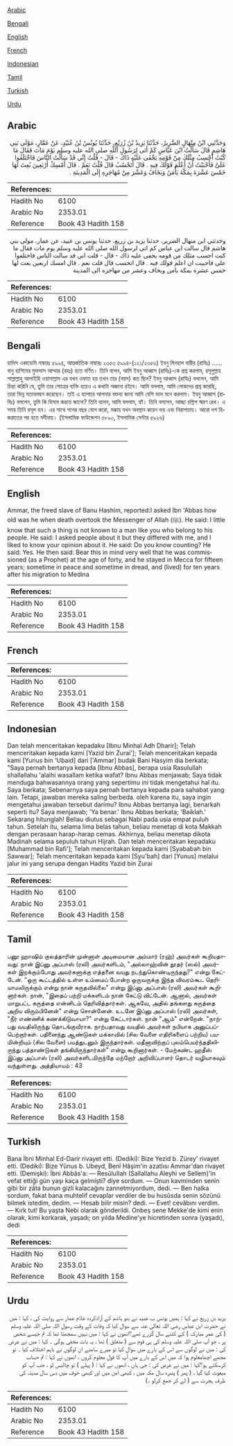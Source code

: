[Arabic](#arabic)

[Bengali](#bengali)

[English](#english)

[French](#french)

[Indonesian](#indonesian)

[Tamil](#tamil)

[Turkish](#turkish)

[Urdu](#urdu)

## Arabic


<div dir="rtl" lang="ar" style={{fontSize:'larger',backgroundColor:'#f8f9fa',padding:20}}>
وَحَدَّثَنِي ابْنُ مِنْهَالٍ الضَّرِيرُ، حَدَّثَنَا يَزِيدُ بْنُ زُرَيْعٍ، حَدَّثَنَا يُونُسُ بْنُ عُبَيْدٍ، عَنْ عَمَّارٍ، مَوْلَى بَنِي هَاشِمٍ قَالَ سَأَلْتُ ابْنَ عَبَّاسٍ كَمْ أَتَى لِرَسُولِ اللَّهِ صلى الله عليه وسلم يَوْمَ مَاتَ فَقَالَ مَا كُنْتُ أَحْسِبُ مِثْلَكَ مِنْ قَوْمِهِ يَخْفَى عَلَيْهِ ذَاكَ - قَالَ - قُلْتُ إِنِّي قَدْ سَأَلْتُ النَّاسَ فَاخْتَلَفُوا عَلَىَّ فَأَحْبَبْتُ أَنْ أَعْلَمَ قَوْلَكَ فِيهِ ‏.‏ قَالَ أَتَحْسُبُ قَالَ قُلْتُ نَعَمْ ‏.‏ قَالَ أَمْسِكْ أَرْبَعِينَ بُعِثَ لَهَا خَمْسَ عَشْرَةَ بِمَكَّةَ يَأْمَنُ وَيَخَافُ وَعَشْرَ مِنْ مُهَاجَرِهِ إِلَى الْمَدِينَةِ ‏.‏
</div>
<div style={{backgroundColor:'#f8f9fa',padding:20, marginBottom: 10}}><table> <thead> <tr> <th>References:</th> <th></th> </tr> </thead> <tbody><tr><td>Hadith No</td><td>6100</td></tr><tr><td>Arabic No</td><td>2353.01</td></tr><tr><td>Reference</td><td>Book 43 Hadith 158</td></tr></tbody></table></div>


<div dir="rtl" lang="ar" style={{fontSize:'larger',backgroundColor:'#f8f9fa',padding:20}}>
وحدثني ابن منهال الضرير، حدثنا يزيد بن زريع، حدثنا يونس بن عبيد، عن عمار، مولى بني هاشم قال سالت ابن عباس كم اتى لرسول الله صلى الله عليه وسلم يوم مات فقال ما كنت احسب مثلك من قومه يخفى عليه ذاك - قال - قلت اني قد سالت الناس فاختلفوا على فاحببت ان اعلم قولك فيه . قال اتحسب قال قلت نعم . قال امسك اربعين بعث لها خمس عشرة بمكة يامن ويخاف وعشر من مهاجره الى المدينة
</div>
<div style={{backgroundColor:'#f8f9fa',padding:20, marginBottom: 10}}><table> <thead> <tr> <th>References:</th> <th></th> </tr> </thead> <tbody><tr><td>Hadith No</td><td>6100</td></tr><tr><td>Arabic No</td><td>2353.01</td></tr><tr><td>Reference</td><td>Book 43 Hadith 158</td></tr></tbody></table></div>

## Bengali


<div dir="ltr" lang="bn" style={{fontSize:'larger',backgroundColor:'#f8f9fa',padding:20}}>
হাদিস একাডেমি নাম্বারঃ ৫৯৯৪, আন্তর্জাতিক নাম্বারঃ ২৩৫৩ ৫৯৯৪-(১২১/২৩৫৩) ইবনু মিনহাল যারীর (রাযিঃ) ...... বানু হাশিমের মুক্তদাস আম্মার (রহঃ) হতে বর্ণিত। তিনি বলেন, আমি ইবনু আব্বাস (রাযিঃ)-কে প্রশ্ন করলাম, রসূলুল্লাহ সাল্লাল্লাহু আলাইহি ওয়াসাল্লাম এর যখন ওফাত হয় তখন তার (বয়স) কত ছিল? ইবনু আব্বাস (রাযিঃ) বললেন, আমি চিন্তা করিনি যে, তুমি তার গোত্রের ব্যক্তি হয়েও এ কথাটা অজানা রইবে। আমি বললাম, আমি লোকদের প্রশ্ন করেছি, তারা ভিন্ন মতাবলম্বন করেছেন। তাই এ ব্যাপারে আপনার বক্তব্য জানা আমি বেশি ভাল মনে করলাম। ইবনু আব্বাস (রাযিঃ) বললেন, তুমি কি হিসাব করতে জানো? তিনি বলেন, আমি বললাম, হ্যাঁ। তিনি বললেন, আচ্ছা চল্লিশ স্মরণ রেখ। এ সময় তিনি রসূল হন। এর সাথে পনের বছর যোগ করো, মক্কায় যখন অবস্থান করেন ভয় এবং নিরাপত্তায়। আরো দশ হিজরাতের পর হতে মদীনায়। (ইসলামিক ফাউন্ডেশন ৫৮৯০, ইসলামিক সেন্টার ৫৯২৬)
</div>
<div style={{backgroundColor:'#f8f9fa',padding:20, marginBottom: 10}}><table> <thead> <tr> <th>References:</th> <th></th> </tr> </thead> <tbody><tr><td>Hadith No</td><td>6100</td></tr><tr><td>Arabic No</td><td>2353.01</td></tr><tr><td>Reference</td><td>Book 43 Hadith 158</td></tr></tbody></table></div>

## English


<div dir="ltr" lang="en" style={{fontSize:'larger',backgroundColor:'#f8f9fa',padding:20}}>
Ammar, the freed slave of Banu Hashim, reported:I asked Ibn 'Abbas how old was he when death overtook the Messenger of Allah (ﷺ). He said: I little know that such a thing is not known to a man like you who belong to his people. He said: I asked people about it but they differed with me, and I liked to know your opinion about it. He said: Do you know counting? He said: Yes. He then said: Bear this in mind very well that he was commissioned (as a Prophet) at the age of forty, and he stayed in Mecca for fifteen years; sometime in peace and sometime in dread, and (lived) for ten years after his migration to Medina
</div>
<div style={{backgroundColor:'#f8f9fa',padding:20, marginBottom: 10}}><table> <thead> <tr> <th>References:</th> <th></th> </tr> </thead> <tbody><tr><td>Hadith No</td><td>6100</td></tr><tr><td>Arabic No</td><td>2353.01</td></tr><tr><td>Reference</td><td>Book 43 Hadith 158</td></tr></tbody></table></div>

## French


<div dir="ltr" lang="fr" style={{fontSize:'larger',backgroundColor:'#f8f9fa',padding:20}}>

</div>
<div style={{backgroundColor:'#f8f9fa',padding:20, marginBottom: 10}}><table> <thead> <tr> <th>References:</th> <th></th> </tr> </thead> <tbody><tr><td>Hadith No</td><td>6100</td></tr><tr><td>Arabic No</td><td>2353.01</td></tr><tr><td>Reference</td><td>Book 43 Hadith 158</td></tr></tbody></table></div>

## Indonesian


<div dir="ltr" lang="id" style={{fontSize:'larger',backgroundColor:'#f8f9fa',padding:20}}>
Dan telah menceritakan kepadaku [Ibnu Minhal Adh Dharir]; Telah menceritakan kepada kami [Yazid bin Zurai']; Telah menceritakan kepada kami [Yunus bin 'Ubaid] dari ['Ammar] budak Bani Hasyim dia berkata; "Saya pernah bertanya kepada [Ibnu Abbas], berapa usia Rasulullah shallallahu 'alaihi wasallam ketika wafat? Ibnu Abbas menjawab; Saya tidak menduga bahwasannya orang yang sepertimu ini tidak mengetahui hal itu. Saya berkata; Sebenarnya saya pernah bertanya kepada para sahabat yang lain. Tetapi, jawaban mereka saling berbeda. oleh karena itu, saya ingin mengetahui jawaban tersebut darimu? Ibnu Abbas bertanya lagi, benarkah seperti itu? Saya menjawab; 'Ya benar.' Ibnu Abbas berkata; 'Baiklah.' Sekarang hitunglah! Beliau diutus sebagai Nabi pada usia empat puluh tahun. Setelah itu, selama lima belas tahun, beliau menetap di kota Makkah dengan perasaan harap-harap cemas. Akhirnya, beliau menetap dikota Madinah selama sepuluh tahun Hijrah. Dan telah menceritakan kepadaku [Muhammad bin Rafi']; Telah menceritakan kepada kami [Syababah bin Sawwar]; Telah menceritakan kepada kami [Syu'bah] dari [Yunus] melalui jalur ini yang serupa dengan Hadits Yazid bin Zurai
</div>
<div style={{backgroundColor:'#f8f9fa',padding:20, marginBottom: 10}}><table> <thead> <tr> <th>References:</th> <th></th> </tr> </thead> <tbody><tr><td>Hadith No</td><td>6100</td></tr><tr><td>Arabic No</td><td>2353.01</td></tr><tr><td>Reference</td><td>Book 43 Hadith 158</td></tr></tbody></table></div>

## Tamil


<div dir="ltr" lang="ta" style={{fontSize:'larger',backgroundColor:'#f8f9fa',padding:20}}>
பனூ ஹாஷிம் குலத்தாரின் முன்னாள் அடிமையான அம்மார் (ரஹ்) அவர்கள் கூறியதாவது: நான் இப்னு அப்பாஸ் (ரலி) அவர்களிடம், "அல்லாஹ்வின் தூதர் (ஸல்) அவர்கள் இறக்கும்போது அவர்களுக்கு எத்தனை வயது நடந்துகொண்டிருந்தது?" என்று கேட்டேன். "ஒரு கூட்டத்தில் உள்ள உம்மைப் போன்ற ஒருவருக்கு இந்த விவரம்கூட தெரியாமலிருக்கும் என்று நான் கருதவில்லை" என்று இப்னு அப்பாஸ் (ரலி) அவர்கள் கூறினார்கள். நான், "இதைப் பற்றி மக்களிடம் நான் கேட்டு விட்டேன். ஆனால், அவர்கள் மாறுபட்ட கருத்தை என்னிடம் தெரிவித்தார்கள். ஆகவே, அதில் தங்களது கருத்தை அறிய விரும்பினேன்" என்று சொன்னேன். உடனே இப்னு அப்பாஸ் (ரலி) அவர்கள், "நீர் எண்ணிக் கணக்கிடுவாயா?" என்று கேட்டார்கள். நான் "ஆம்" என்றேன். "நாற்பது வயதிலிருந்து தொடங்குவீராக. நாற்பதாவது வயதில் அவர்கள் நபியாக அனுப்பப்பெற்றார்கள். பதினைந்து ஆண்டுகள் மக்காவில் (சில வேளை எதிரிகளைப் பற்றிய) பயமின்றியும் (சில வேளை) பயத்துடனும் இருந்தார்கள். மதீனாவிற்குப் புலம்பெயர்ந்ததிலிருந்து பத்தாண்டுகள் தங்கியிருந்தார்கள்" என்று கூறினார்கள். - மேற்கண்ட ஹதீஸ் இப்னு அப்பாஸ் (ரலி) அவர்களிடமிருந்தே மற்றோர் அறிவிப்பாளர் தொடர் வழியாகவும் வந்துள்ளது. அத்தியாயம் : 43
</div>
<div style={{backgroundColor:'#f8f9fa',padding:20, marginBottom: 10}}><table> <thead> <tr> <th>References:</th> <th></th> </tr> </thead> <tbody><tr><td>Hadith No</td><td>6100</td></tr><tr><td>Arabic No</td><td>2353.01</td></tr><tr><td>Reference</td><td>Book 43 Hadith 158</td></tr></tbody></table></div>

## Turkish


<div dir="ltr" lang="tr" style={{fontSize:'larger',backgroundColor:'#f8f9fa',padding:20}}>
Bana İbni Minhal Ed-Darir rivayet etti. (Dediki): Bize Yezid b. Zürey' rivayet etti. (Dediki): Bize Yûnus b. Ubeyd, Benî Hâşim'in azatlısı Ammar'dan rivayet etti. (Demişki): İbni Abbâs'a: — ResûluIIah (Sallallahu Aleyhi ve Sellem)'in vefat ettiği gün yaşı kaça gelmişti? diye sordum. — Onun kavminden senin gibi bir zâta bunun gizli kalacağını zannetmiyordum, dedi. — Ben halka sordum, fakat bana muhtelif cevaplar verdiler de bu husûsda senin sözünü bilmek istedim, dedim. — Hesab bilir misin? dedi. — Evet! cevâbını verdim. — Kırk tut! Bu yaşta Nebi olarak gönderildi. Onbeş sene Mekke'de kimi enin olarak, kimi korkarak, yaşadı; on yılda Medine'ye hicretinden sonra (yaşadı), dedi
</div>
<div style={{backgroundColor:'#f8f9fa',padding:20, marginBottom: 10}}><table> <thead> <tr> <th>References:</th> <th></th> </tr> </thead> <tbody><tr><td>Hadith No</td><td>6100</td></tr><tr><td>Arabic No</td><td>2353.01</td></tr><tr><td>Reference</td><td>Book 43 Hadith 158</td></tr></tbody></table></div>

## Urdu


<div dir="rtl" lang="ur" style={{fontSize:'larger',backgroundColor:'#f8f9fa',padding:20}}>
یزید بن زریع نے کہا : ہمیں یونس ب عبید نے بنو ہاشم کے آزادکردہ غلام عمار سے روایت کی ، کہا : میں نے حضرت ابن عباس رضی اللہ تعالیٰ عنہ سے سوال کیا کہ وفات کے وقت رسول اللہ صلی اللہ علیہ وسلم ( کی عمر مبارک ) کے کتنے سال گزرے تھے؟انھوں نے کہا : میں نہیں سمجھتا تھا کہ تم جیسے شخص پر ، جو آپ صلی اللہ علیہ وسلم کی ہی قوم سے ( متعلق ) تھا ، یہ بات مخفی ہوگی ۔ کہا : میں نے عرض کی : میں نے لوگوں سے اس کے بارے میں سوال کیا تو میرے سامنے ان لوگوں نے باہم اختلاف کیا ۔ تو مجھے اچھامعلوم ہوا کہ میں اس کے بارے میں آپ کا قول معلوم کروں ، انھوں نے کہا : تم حساب کرسکتے ہو؟کہا : میں نے عرض کی : جی ہاں ، انھوں نے کہا : ( پہلے ) تو چالیس لو ، جب آپ کو مبعوث کیا گیا ، ( پھر ) پندرہ سال مکہ میں ، کبھی امن میں اور کبھی خوف میں دس سال مدینہ کی طرف ہجرت سے ( لے کر جمع کرلو ۔)
</div>
<div style={{backgroundColor:'#f8f9fa',padding:20, marginBottom: 10}}><table> <thead> <tr> <th>References:</th> <th></th> </tr> </thead> <tbody><tr><td>Hadith No</td><td>6100</td></tr><tr><td>Arabic No</td><td>2353.01</td></tr><tr><td>Reference</td><td>Book 43 Hadith 158</td></tr></tbody></table></div>